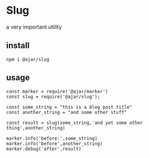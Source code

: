 # Slug

a very important utility

## install
```
npm i @ajar/slug
```

## usage
```
const marker = require('@ajar/marker')
const slug = require('@ajar/slug');

const some_string = "this is a blog post title"
const another_string = "and some other stuff"

const result = slug(some_string,'and yet some other thing',another_string)

marker.info('before:',some_string)
marker.info('before',another_string)
marker.debug('after',result)
```